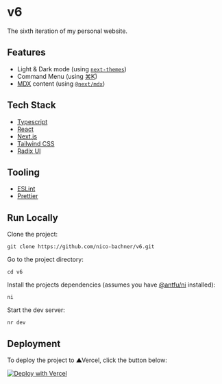 # v6

The sixth iteration of my personal website.

## Features

- Light & Dark mode (using
  [`next-themes`](https://github.com/pacocoursey/next-themes))
- Command Menu (using [⌘K](https://cmdk.paco.me))
- [MDX](https://mdxjs.com) content (using
  [`@next/mdx`](https://nextjs.org/docs/app/building-your-application/configuring/mdx#nextmdx))

## Tech Stack

- [Typescript](https://www.typescriptlang.org)
- [React](https://reactjs.org)
- [Next.js](https://nextjs.org)
- [Tailwind CSS](https://tailwindcss.com)
- [Radix UI](https://www.radix-ui.com)

## Tooling

- [ESLint](https://eslint.org)
- [Prettier](https://prettier.io)

## Run Locally

Clone the project:

```
git clone https://github.com/nico-bachner/v6.git
```

Go to the project directory:

```
cd v6
```

Install the projects dependencies (assumes you have
[@antfu/ni](https://github.com/antfu/ni) installed):

```
ni
```

Start the dev server:

```
nr dev
```

## Deployment

To deploy the project to ▲Vercel, click the button below:

[![Deploy with Vercel](https://vercel.com/button)](https://vercel.com/new/git/external?repository-url=https%3A%2F%2Fgithub.com%2Fnico-bachner%2Fv6)
